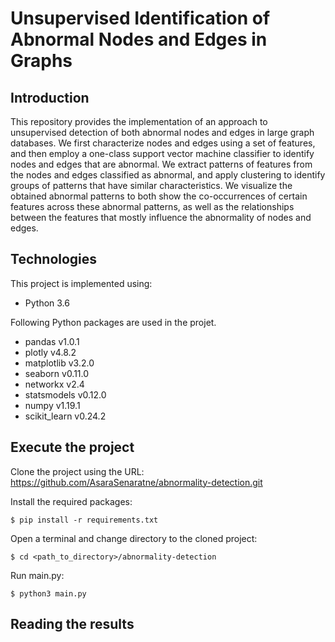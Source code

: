 # Unsupervised Identification of Abnormal Nodes and Edges in Graphs

## Introduction
This repository provides the implementation of an approach to unsupervised detection of both abnormal nodes and edges in large graph databases. We first
characterize nodes and edges using a set of features, and then employ a one-class support vector machine classifier to identify nodes and edges that are abnormal.
We extract patterns of features from the nodes and edges classified as abnormal, and apply clustering to identify groups of patterns that have similar
characteristics. We visualize the obtained abnormal patterns to both show the co-occurrences of certain features across these abnormal patterns, as well as the
relationships between the features that mostly influence the abnormality of nodes and edges.

## Technologies
This project is implemented using:
* Python 3.6

Following Python packages are used in the projet. 
* pandas v1.0.1
* plotly v4.8.2
* matplotlib v3.2.0
* seaborn v0.11.0
* networkx v2.4
* statsmodels v0.12.0
* numpy v1.19.1
* scikit_learn v0.24.2

## Execute the project
Clone the project using the URL:
https://github.com/AsaraSenaratne/abnormality-detection.git

Install the required packages:
```
$ pip install -r requirements.txt
```

Open a terminal and change directory to the cloned project:
```
$ cd <path_to_directory>/abnormality-detection
```

Run main.py:
```
$ python3 main.py
```

## Reading the results
